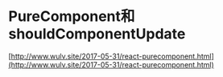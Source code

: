 # PureComponent和shouldComponentUpdate

[http://www.wulv.site/2017-05-31/react-purecomponent.html](http://www.wulv.site/2017-05-31/react-purecomponent.html)
